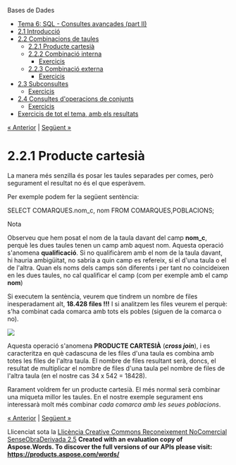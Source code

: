 Bases de Dades

- [Tema 6: SQL - Consultes avançades (part II)](index.md)
- [2.1 Introducció](21_introducci.md)
- [2.2 Combinacions de taules](22_combinacions_de_taules.md) 
  - [2.2.1 Producte cartesià](221_producte_cartesi.md)
  - [2.2.2 Combinació interna](222_combinaci_interna.md) 
    - [Exercicis](exercicis.md)
  - [2.2.3 Combinació externa](223_combinaci_externa.md) 
    - [Exercicis](exercicis0.md)
- [2.3 Subconsultes](23_subconsultes.md) 
  - [Exercicis](exercicis1.md)
- [2.4 Consultes d'operacions de conjunts](24_consultes_doperacions_de_conjunts.md) 
  - [Exercicis](exercicis2.md)
- [Exercicis de tot el tema, amb els resultats](exercicis_de_tot_el_tema_amb_els_resultats.md)

[« Anterior](22_combinacions_de_taules.md) | [Següent »](222_combinaci_interna.md)
# <a name="main"></a>**2.2.1 Producte cartesià**


La manera més senzilla és posar les taules separades per comes, però segurament el resultat no és el que esperàvem.

Per exemple podem fer la següent sentència:

SELECT COMARQUES.nom\_c, nom 
FROM COMARQUES,POBLACIONS;

Nota

Observeu que hem posat el nom de la taula davant del camp **nom\_c**, perquè les dues taules tenen un camp amb aquest nom. Aquesta operació s'anomena **qualificació**. Si no qualificàrem amb el nom de la taula davant, hi hauria ambigüitat, no sabria a quin camp es refereix, si el d'una taula o el de l'altra. Quan els noms dels camps són diferents i per tant no coincideixen en les dues taules, no cal qualificar el camp (com per exemple amb el camp **nom**)

Si executem la sentència, veurem que tindrem un nombre de files inesperadament alt, **18.428 files !!!** I si analitzem les files veurem el perquè: s'ha combinat cada comarca amb tots els pobles (siguen de la comarca o no).

![](221_producte_cartesi.002.png)

Aquesta operació s'anomena **PRODUCTE CARTESIÀ** (***cross join***), i es caracteritza en què cadascuna de les files d'una taula es combina amb totes les files de l'altra taula. El nombre de files resultant serà, doncs, el resultat de multiplicar el nombre de files d'una taula pel nombre de files de l'altra taula (en el nostre cas 34 x 542 = 18428).

Rarament voldrem fer un producte cartesià. El més normal serà combinar una miqueta millor les taules. En el nostre exemple segurament ens interessarà molt més combinar *cada comarca amb les seues poblacions*.

[« Anterior](22_combinacions_de_taules.md) | [Següent »](222_combinaci_interna.md)

Llicenciat sota la [Llicència Creative Commons Reconeixement NoComercial SenseObraDerivada 2.5](http://creativecommons.org/licenses/by-nc-nd/2.5/)
**Created with an evaluation copy of Aspose.Words. To discover the full versions of our APIs please visit: https://products.aspose.com/words/**

